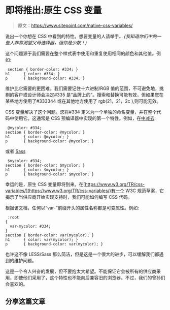 # 即将推出:原生 CSS 变量

> 原文：<https://www.sitepoint.com/native-css-variables/>

说出一个你想在 CSS 中看到的特性。想要变量的人请举手… *(我知道你们中的一些人非常渴望父母选择器，但你是少数！)*

这个问题源于我们需要在整个样式表中使用和重复使用相同的颜色和其他值。例如:

```
 section { border-color: #334; }
h1      { color: #334; }
p       { background-color: #334; } 
```

维护比它需要的更困难。我们需要记住十六进制/RGB 值的范围，不可避免地，挑剔的客户或设计师会决定#335 是“品牌上的”。搜索和替换可能有效，但如果您在某些地方使用了#333344 或在其他地方使用了 rgb(21，21，2c ),则可能无效。

CSS 变量解决了这个问题。您将#334 定义为一个单独的命名变量，并在整个代码中使用它。这通常是 CSS 预编译器中实现的第一个特性。例如，在[中减去](http://lesscss.org/):

```
 @mycolor: #334;
section { border-color: @mycolor; }
h1      { color: @mycolor; }
p       { background-color: @mycolor; } 
```

或者 [Sass](http://sass-lang.com/)

```
 $mycolor: #334;
section { border-color: $mycolor; }
h1      { color: $mycolor; }
p       { background-color: $mycolor; } 
```

幸运的是，原生 CSS 变量即将到来。在[https://www.w3.org/TR/css-variables/](https://www.w3.org/TR/css-variables/)有一个 W3C 规范草案，它揭示了当供应商开始实现支持时，我们可能如何编写 CSS 代码。

根据该文档，任何以“var-”前缀开头的属性名称都是可变属性。例如:

```
 :root
{
  var-mycolor: #334;
}
section { border-color: var(mycolor); }
h1      { color: var(mycolor); }
p       { background-color: var(mycolor); } 
```

也许这不像 LESS/Sass 那么简洁，但是这是一个很大的进步，可以缓解我们都遇到的维护问题。

这是一个令人兴奋的发展，但不要抱太大希望。不能保证它会被所有的供应商采用，即使他们采用了，这个特性也不能向后兼容旧的浏览器。不过，我们的曾孙们会喜欢的。

## 分享这篇文章